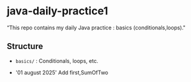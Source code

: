 # java-daily-practice1
“This repo contains my daily Java practice : basics (conditionals,loops)."
## Structure
- `basics/` : Conditionals, loops, etc.


- '01 august 2025' Add first,SumOfTwo
 
